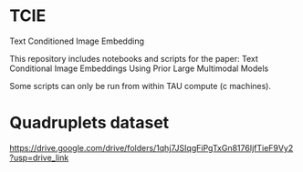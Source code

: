 # TCIE
Text Conditioned Image Embedding

This repository includes notebooks and scripts for the paper:
Text Conditional Image Embeddings Using Prior Large Multimodal Models

Some scripts can only be run from within TAU compute (c machines).

# Quadruplets dataset
https://drive.google.com/drive/folders/1qhj7JSIqgFiPgTxGn8176IjfTieF9Vy2?usp=drive_link

